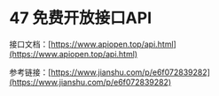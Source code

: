# 47 免费开放接口API

接口文档：[https://www.apiopen.top/api.html](https://www.apiopen.top/api.html)

参考链接：[https://www.jianshu.com/p/e6f072839282](https://www.jianshu.com/p/e6f072839282)


